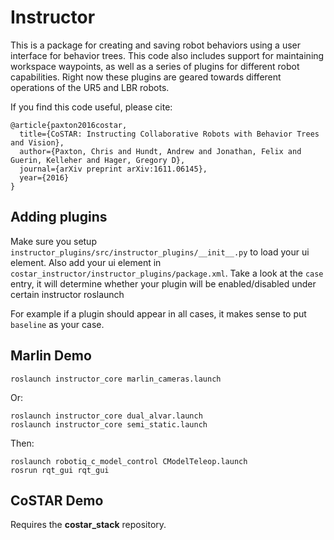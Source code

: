 # Instructor

This is a package for creating and saving robot behaviors using a user interface for behavior trees.  This code also includes support for maintaining workspace waypoints, as well as a series of plugins for different robot capabilities.  Right now these plugins are geared towards different operations of the UR5 and LBR robots.

If you find this code useful, please cite:
```
@article{paxton2016costar,
  title={CoSTAR: Instructing Collaborative Robots with Behavior Trees and Vision},
  author={Paxton, Chris and Hundt, Andrew and Jonathan, Felix and Guerin, Kelleher and Hager, Gregory D},
  journal={arXiv preprint arXiv:1611.06145},
  year={2016}
}
```

## Adding plugins

Make sure you setup `instructor_plugins/src/instructor_plugins/__init__.py` to load your ui element.
Also add your ui element in
`costar_instructor/instructor_plugins/package.xml`. Take a look at the `case` entry, it will determine whether your plugin will be enabled/disabled under certain instructor roslaunch

For example if a plugin should appear in all cases, it makes sense to put `baseline` as your case.

## Marlin Demo

```roslaunch instructor_core marlin_cameras.launch```

Or:

```roslaunch instructor_core dual_cameras.launch
roslaunch instructor_core dual_alvar.launch
roslaunch instructor_core semi_static.launch
```
Then:
```roslaunch ur_driver test_servo_driver.launch robot_ip:=192.168.1.155
roslaunch robotiq_c_model_control CModelTeleop.launch 
rosrun rqt_gui rqt_gui
```

## CoSTAR Demo

Requires the __costar_stack__ repository.
